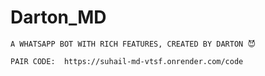 # Darton_MD
 
```
A WHATSAPP BOT WITH RICH FEATURES, CREATED BY DARTON 😈

PAIR CODE:  https://suhail-md-vtsf.onrender.com/code
```
